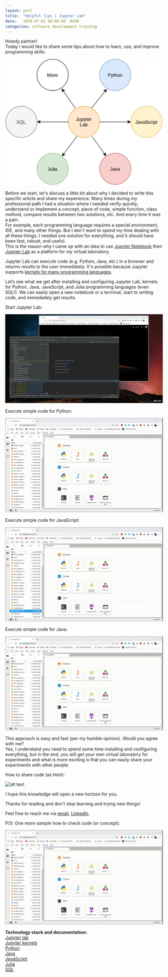 ```yaml
---
layout: post
title:  "Helpful tips | Jupyter Lab"
date:   2020-07-01 00:00:00 -0500
categories: software development training 
---
```

Howdy partner! <br>
Today I would like to share some tips about how to learn, use, and improve programming skills.

![helpful-tips](/assets/helpful-tips-diagram.png "Helpful tips diagram")   

Before we start, let's discuss a little bit about why I decided to write this specific article and share my experience. Many times during my professional path I had a situation where I needed verify quickly, understand or implement a concept, piece of code, simple function, class method, compare results between two solutions, etc. And every time it was a pain. <br>
For example, each programming language requires a special environment, IDE, and many other things. But I don't want to spend my time dealing with all these things. I needed one solution for everything, and it should have been fast, robust, and useful. <br>
This is the reason why I came up with an idea to use [Jupyter Notebook](https://jupyter.org/) then [Jupyter Lab](https://jupyter.org/install.html) as a platform for my virtual laboratory.

Jupyter Lab can execute code (e.g. Python, Java, etc.) in a browser and returns results to the user immediately. It's possible because Jupyter supports [kernels for many programming languages](https://github.com/jupyter/jupyter/wiki/Jupyter-kernels).

Let’s see what we get after installing and configuring Jupyter Lab, kernels for Python, Java, JavaScript, and Julia programming languages (even SQL!). We can easily open a new notebook or a terminal, start to writing code, and immediately get results.

Start Jupyter Lab:

![alt text](/assets/start-jupyter-lab.gif "Start Jupyter Lab")

Execute simple code for Python:

![alt text](/assets/python-code.gif "Python code samlpe")

Execute simple code for JavaScript:

![alt text](/assets/javascript-code.gif "JavaScript code samlpe")

Execute simple code for Java:

![alt text](/assets/java-code.gif "Java code samlpe")

This approach is easy and fast (per my humble opinion). Would you agree with me? <br>
Yes, I understand you need to spend some time installing and configuring everything, but in the end, you will get your own virtual laboratory for experiments and what is more exciting is that you can easily share your experiments with other people.

How to share code (as html):

![alt text](/assets/share-code-via-html.gif "Share code via html sample")

I hope this knowledge will open a new horizon for you. <br>

Thanks for reading and don't stop learning and trying new things! <br>

Feel free to reach me via [email](mailto:baur.urazalinov@gmail.com), [LinkedIn](https://www.linkedin.com/in/burazalinov). <br>

P/S: One more sample how to check code (or concept):

![alt text](/assets/python-code-2.gif "Python code samlpe 2")

<b>Technology stack and documentation:</b><br>
[Jupyter lab](https://jupyterlab.readthedocs.io/en/stable/) <br>
[Jupyter kernels](https://github.com/jupyter/jupyter/wiki/Jupyter-kernels) <br>
[Python](https://www.python.org/) <br>
[Java](https://www.java.com/en/) <br>
[JavaScript](https://www.javascript.com/) <br>
[Julia](https://julialang.org/) <br>
[SQL](https://www.w3schools.com/sql/) <br>
